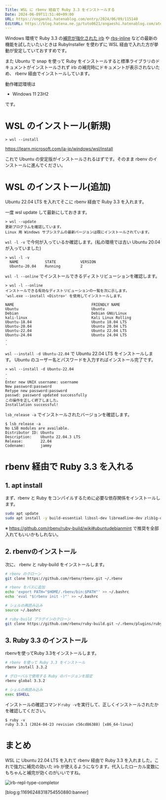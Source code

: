 ```yaml
---
Title: WSL に rbenv 経由で Ruby 3.3 をインストールする
Date: 2024-06-09T11:51:40+09:00
URL: https://ongaeshi.hatenablog.com/entry/2024/06/09/115140
EditURL: https://blog.hatena.ne.jp/tuto0621/ongaeshi.hatenablog.com/atom/entry/6801883189112918365
---
```


Windows 環境で Ruby 3.3 の[補完が強化された irb](https://gihyo.jp/article/2024/01/ruby3.3-irb) や [rbs-inline](https://github.com/soutaro/rbs-inline) などの最新の機能を試したいたいときは RubyInstaller を使わずに WSL 経由で入れた方が挙動が安定していておすすめです。

また Ubuntu で snap を使って Ruby をインストールすると標準ライブラリのドキュメントがインストールされず irb の補完時にドキュメントが表示されないため、 rbenv 経由でインストールしています。

動作確認環境は

- Windows 11 23H2

です。

# WSL のインストール(新規)

```
> wsl --install
```

https://learn.microsoft.com/ja-jp/windows/wsl/install

これで Ubuntu の安定版がインストールされるはずです。そのまま rbenv のインストールに進んでください。

# WSL のインストール(追加)
Ubuntu 22.04 LTS を入れてそこに rbenv 経由で Ruby 3.3 を入れます。

一度 wsl update して最新にしておきます。

```
> wsl --update
更新プログラムを確認しています。
Linux 用 Windows サブシステムの最新バージョンは既にインストールされています。
```

`wsl -l -v` で今何が入っているか確認します。(私の環境では古い Ubuntu 20.04 が入っていました)

```
> wsl -l -v 
  NAME            STATE           VERSION
  Ubuntu-20.04    Running         2
```

`wsl -l --online` でインストールできるディストリビューションを確認します。

```
> wsl -l --online
インストールできる有効なディストリビューションの一覧を次に示します。
'wsl.exe --install <Distro>' を使用してインストールします。

NAME                                   FRIENDLY NAME
Ubuntu                                 Ubuntu
Debian                                 Debian GNU/Linux
kali-linux                             Kali Linux Rolling
Ubuntu-18.04                           Ubuntu 18.04 LTS
Ubuntu-20.04                           Ubuntu 20.04 LTS
Ubuntu-22.04                           Ubuntu 22.04 LTS
Ubuntu-24.04                           Ubuntu 24.04 LTS
.
.
```

`wsl --install -d Ubuntu-22.04` で Ubuntu 22.04 LTS をインストールします。
Ubuntu のユーザー名とパスワードを入力すればインストール完了です。

```
> wsl --install -d Ubuntu-22.04
.
.
Enter new UNIX username: username
New password:password
Retype new password:password
passwd: password updated successfully
この操作を正しく終了しました。
Installation successful!
```

`lsb_release -a` でインストールされたバージョンを確認します。

```
$ lsb_release -a
No LSB modules are available.
Distributor ID: Ubuntu
Description:    Ubuntu 22.04.3 LTS
Release:        22.04
Codename:       jammy
```

# rbenv 経由で Ruby 3.3 を入れる
## 1. apt install
まず、rbenv と Ruby をコンパイルするために必要な依存関係をインストールします。

```bash
sudo apt update
sudo apt install -y build-essential libssl-dev libreadline-dev zlib1g-dev libffi-dev libyaml-dev
```

※  https://github.com/rbenv/ruby-build/wiki#ubuntudebianmint で推奨を全部入れてもいいかもしれない。

## 2. rbenvのインストール
次に、 rbenv と ruby-build をインストールします。

```bash
# rbenv のクローン
git clone https://github.com/rbenv/rbenv.git ~/.rbenv

# rbenv をパスに追加
echo 'export PATH="$HOME/.rbenv/bin:$PATH"' >> ~/.bashrc
echo 'eval "$(rbenv init -)"' >> ~/.bashrc

# シェルの再読み込み
source ~/.bashrc

# ruby-build プラグインのクローン
git clone https://github.com/rbenv/ruby-build.git ~/.rbenv/plugins/ruby-build
```

## 3. Ruby 3.3 のインストール
rbenvを使ってRuby 3.3をインストールします。

```bash
# rbenv を使って Ruby 3.3 をインストール
rbenv install 3.3.2

# グローバルで使用する Ruby のバージョンを設定
rbenv global 3.3.2

# シェルの再読み込み
exec $SHELL
```

インストールの確認コマンド`ruby -v`を実行して、正しくインストールされたかを確認してください。

```
$ ruby -v
ruby 3.3.1 (2024-04-23 revision c56cd86388) [x86_64-linux]
```

# まとめ
WSL に Ubuntu 22.04 LTS を入れて rbenv 経由で Ruby 3.3 を入れました。これで強力に補完の効いた irb が使えるようになります。代入したローカル変数にもちゃんと補完が効くのがいいですね。

![irb-repl-type-completor](https://i.gyazo.com/0439ef7d396b514fe1e65ed9f849d7e3.gif)

[blog:g:11696248318754550880:banner]
